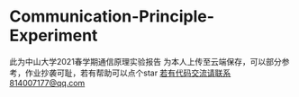 # Communication-Principle-Experiment
此为中山大学2021春学期通信原理实验报告 为本人上传至云端保存，可以部分参考，作业抄袭可耻，若有帮助可以点个star
若有代码交流请联系814007177@qq.com

